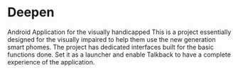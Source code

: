 # Deepen
Android Application for the visually handicapped
This is a project essentially designed for the visually impaired to help them use the new generation smart phomes.
The project has dedicated interfaces built for the basic functions done.
Set it as a launcher and enable Talkback to have a complete experience of the application.
